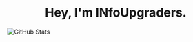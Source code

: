 <h1 align="center">Hey, I'm INfoUpgraders.<br/></h1>

![GitHub Stats](https://github-readme-stats.vercel.app/api?username=infoupgraders&show_icons=true&hide_border=true&line_height=25&title_color=6da860&icon_color=6da860&show_owner=true)
